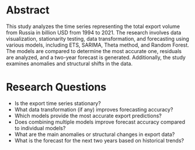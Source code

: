 # Abstract
This study analyzes the time series representing the total export volume from Russia in billion USD from 1994 to 2021. The research involves data visualization, stationarity testing, data transformation, and forecasting using various models, including ETS, SARIMA, Theta method, and Random Forest. The models are compared to determine the most accurate one, residuals are analyzed, and a two-year forecast is generated. Additionally, the study examines anomalies and structural shifts in the data.

# Research Questions
- Is the export time series stationary?
- What data transformation (if any) improves forecasting accuracy?
- Which models provide the most accurate export predictions?
- Does combining multiple models improve forecast accuracy compared to individual models?
- What are the main anomalies or structural changes in export data?
- What is the forecast for the next two years based on historical trends?